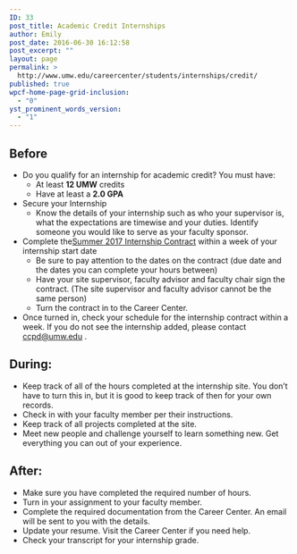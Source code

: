 ```yaml
---
ID: 33
post_title: Academic Credit Internships
author: Emily
post_date: 2016-06-30 16:12:58
post_excerpt: ""
layout: page
permalink: >
  http://www.umw.edu/careercenter/students/internships/credit/
published: true
wpcf-home-page-grid-inclusion:
  - "0"
yst_prominent_words_version:
  - "1"
---
```

<h2>Before</h2>
<ul>
 	<li>Do you qualify for an internship for academic credit? You must have:
<ul>
 	<li>At least <strong>12 UMW</strong> credits</li>
 	<li>Have at least a <strong>2.0 GPA</strong></li>
</ul>
</li>
 	<li>Secure your Internship
<ul>
 	<li>Know the details of your internship such as who your supervisor is, what the expectations are timewise and your duties. Identify someone you would like to serve as your faculty sponsor.</li>
</ul>
</li>
 	<li>Complete the<a href="http://www.umw.edu/careercenter/wp-content/uploads/sites/41/2017/03/Summer-2017-Internship-Contract-.pdf">Summer 2017 Internship Contract</a> within a week of your internship start date
<ul>
 	<li>Be sure to pay attention to the dates on the contract (due date and the dates you can complete your hours between)</li>
 	<li>Have your site supervisor, faculty advisor and faculty chair sign the contract. (The site supervisor and faculty advisor cannot be the same person)</li>
 	<li>Turn the contract in to the Career Center.</li>
</ul>
</li>
 	<li>Once turned in, check your schedule for the internship contract within a week. If you do not see the internship added, please contact <a href="mailto:ccpd@umw.edu">ccpd@umw.edu</a> .</li>
</ul>
<h2>During:</h2>
<ul>
 	<li>Keep track of all of the hours completed at the internship site. You don’t have to turn this in, but it is good to keep track of then for your own records.</li>
 	<li>Check in with your faculty member per their instructions.</li>
 	<li>Keep track of all projects completed at the site.</li>
 	<li>Meet new people and challenge yourself to learn something new. Get everything you can out of your experience.</li>
</ul>
<h2>After:</h2>
<ul>
 	<li>Make sure you have completed the required number of hours.</li>
 	<li>Turn in your assignment to your faculty member.</li>
 	<li>Complete the required documentation from the Career Center. An email will be sent to you with the details.</li>
 	<li>Update your resume. Visit the Career Center if you need help.</li>
 	<li>Check your transcript for your internship grade.</li>
</ul>